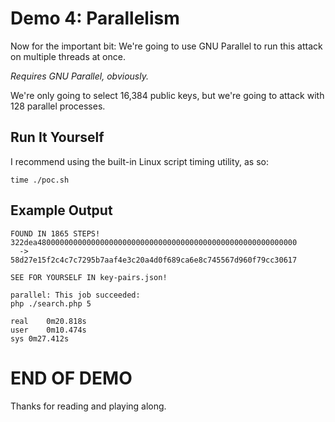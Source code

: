 # Demo 4: Parallelism

Now for the important bit: We're going to use GNU Parallel to run this attack on multiple threads at once.

*Requires GNU Parallel, obviously.*

We're only going to select 16,384 public keys, but we're going to attack with 128 parallel processes.

## Run It Yourself

I recommend using the built-in Linux script timing utility, as so:

```terminal
time ./poc.sh
```

## Example Output

```
FOUND IN 1865 STEPS!
322dea4800000000000000000000000000000000000000000000000000000000
  ->  
58d27e15f2c4c7c7295b7aaf4e3c20a4d0f689ca6e8c745567d960f79cc30617

SEE FOR YOURSELF IN key-pairs.json!

parallel: This job succeeded:
php ./search.php 5

real	0m20.818s
user	0m10.474s
sys	0m27.412s
```

# END OF DEMO

Thanks for reading and playing along.
